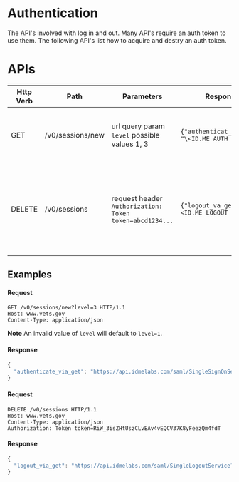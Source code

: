 # Authentication
The API's involved with log in and out.  Many API's require an auth token to use them.  The following API's list how to acquire and destry an auth token.


# APIs
| Http Verb | Path                 | Parameters                                              | Response                                        | Description                                                                   |
|-----------|----------------------|---------------------------------------------------------|-------------------------------------------------|-------------------------------------------------------------------------------|
| GET       | /v0/sessions/new     | url query param `level` possible values 1, 3            | `{"authenticat_via_vet": "\<ID.ME AUTH URL\>"}` | Gets an ID.me auth url at the specified level of assurance                   |
| DELETE    | /v0/sessions         | request header `Authorization: Token token=abcd1234...` | `{"logout_va_get": "\<ID.ME LOGOUT URL\>"`      | Gets an ID.me single logout url that may be used to destroy the vets.gov & ID.me sessions |

## Examples
#### Request
```
GET /v0/sessions/new?level=3 HTTP/1.1
Host: www.vets.gov
Content-Type: application/json
```
**Note** An invalid value of `level` will default to `level=1`.
#### Response
```javascript
{
  "authenticate_via_get": "https://api.idmelabs.com/saml/SingleSignOnService?SAMLRequest=fVLBjtowEP2V3HxKHAfIUosgIdBKSLvbCtoe9lINzgBWHTvrcSj9%2BzoBVhy6e7PG772ZeW9mBI1p5aILR7vBtw4pJAsi9EE7u3SWugb9Fv1JK%2FyxearYMYRWcm6cAnN0FOQoz3MOkc97KR7LZgfqN0tWUUtb6IUuNIo8aHklqhTrrmQttoeDG71wX6112YsWa8q9ksVxQjLB0gnalyn44fpNIVS7dNx%2FWWym4i8xFEPJepwbSmADRUrclGmQqRi%2Bl2UclTIsXhlyU%2F0NIxSZDlLzo2xJPvmFeu8lQ5Ik7TQIMmg5Hbx%2FCQjUMLNi3tK%2Bzmn9S445Qybz3q0HKbz8%2F6d%2BjY7YaCDO2XvFs74PWx2SeQlyq5X35zR6m%2ByMMb9WXqEgBULvosrPzrfQPh4EJGJoaLrdD9AZWepRaX3GmvGb22umWM9XEAMPOA5JEvXtOA19XbhGVS4rXKPWppozgb38%2BtJxFjBwgEbtCGLC3JLPCI6D1ZhPBjg4rrpf1Uufx9M9P57f6jzfw%3D%3D&SigAlg=http%3A%2F%2Fwww.w3.org%2F2000%2F09%2Fxmldsig%23rsa-sha1&Signature=f6uC45r87dy%2FfuZUq%2BpyJFwylXc2ezUnxL8HQW6vm9QLQuZ9cOObtjK5rZHYfzGh38n%2FScMRIsjblJRpO94T4FOnYRAsQaw1dO1hc%2BOkEblxDksim2zrnd1vuJshLSvCJ9Ps0DLw7f1TUm8ngDu%2FK6Qv%2FMKs%2FMVeFIKGtIj02HLVn3BqnuASwnFhjGEaAm6ZQOsWGnqif3yCnYLxNbnxtibOYSsXOz3UKBI2PVa5BfAE26qyNyFaYUTzKf8D2JU5NSy5jaAJpYdyadpcWYYq2vB7AIyTaI6gIHCkGHM96S6OA895Q4hiSYRdfokjwFFMzXuL4wOAwNydaFGHFrAVDg%3D%3D"
}
```

#### Request
```
DELETE /v0/sessions HTTP/1.1
Host: www.vets.gov
Content-Type: application/json
Authorization: Token token=RiW_3isZHtUszCLvEAv4vEQCV37K8yFeezQm4fdT
```
#### Response
```javascript
{
  "logout_via_get": "https://api.idmelabs.com/saml/SingleLogoutService?SAMLRequest=fZHPa8MgFMf%2Fldw8mUSbZI00gUEZFLod1rHDLsWoaQWjzmfK%2Fvzlxw5lsF3k%2Bfh8%2FD55O%2BCD8ezoLm6Mr%2BpzVBCT%2FXRoy6N2tkHXGD2wLONep1oOyvAOUuGGbDazk7YXo1b9pMJNC4WSw75troqWtRljztaCFz0G4o72deYUlrKvtqSTd1NKMCoDhYit7FBNCcVJgST7RupGHlgBf1AybsKsIxC0xwlX4OxwObwBo3BMsdBA7N8UMCiYKfH5yObQMYBVJi%2FcK%2F4%2Fx0fXHTCGdTuZpot04V2rnHw6U1FuLhbapzg5uog7rJ7bHVeplcP%2B%2BTJhYHHv%2BNISpaOlrhfUDZa8EroXiuJWkIkJaLu%2BqKqClrmNe84zUXBS1lu8kr%2BJK9h7Xr7tcb2Gw%3D%3D&RelayState=92f-TJk7rzkFgqvdrccy75oJ1dzvzKw7e34nQUEu&SigAlg=http%3A%2F%2Fwww.w3.org%2F2000%2F09%2Fxmldsig%23rsa-sha1&Signature=m%2FO7AYJKbavOxKxmXhPEFitUkozuanPzHoiPx9an9isbwlCGUv6%2B7z85R%2BwIUPmTE6bcnLCADcR47iUVDE84%2FWGtajeBBL4GS7Gq3Jemb2w0NmZTTx5EWvZaDydnvfs%2FzQP%2FJCQ0f5At13yUSeQwafmZNAJQHshyCrgAN7J47cnD4BXMIefvSB9Jl4YiUmA6LHlHNUa3JH0s%2FtUdscKUFtHM%2B0rnSBq%2Bi4Rd0lakEV6n3pcKrHVZAQCikDZGhE7yUAV8ZZxJ23B32SJlReVI%2B2dXFM2EpopL86JMJVOlSC3WR5LE6NQE29YlxZ%2BIekCH1m03Na0DvzYP9wpqb%2FSolQ%3D%3D"
}
```
